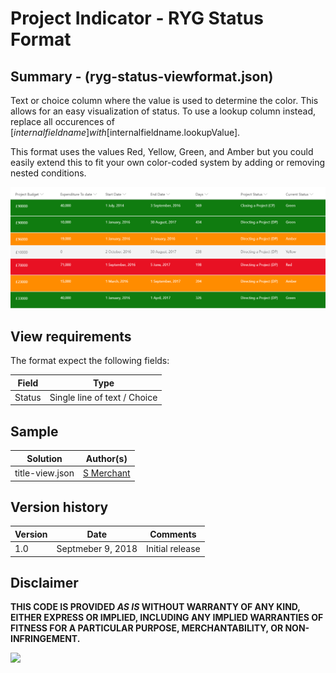 # Project Indicator - RYG Status Format

## Summary - (ryg-status-viewformat.json)
Text or choice column where the value is used to determine the color. This allows for an easy visualization of status. To use a lookup column instead, replace all occurences of [$internalfieldname] with  [$internalfieldname.lookupValue].

This format uses the values Red, Yellow, Green, and Amber but you could easily extend this to fit your own color-coded system by adding or removing nested conditions.

![Color status field](./assets/ryg-status.png)

## View requirements
The format expect the following fields:

Field |Type
--------|---------
Status | Single line of text / Choice

## Sample

Solution|Author(s)
--------|---------
title-view.json | [S Merchant](https://twitter.com/sohailmerchant)

## Version history

Version|Date|Comments
-------|----|--------
1.0|Septmeber 9, 2018|Initial release

## Disclaimer
**THIS CODE IS PROVIDED *AS IS* WITHOUT WARRANTY OF ANY KIND, EITHER EXPRESS OR IMPLIED, INCLUDING ANY IMPLIED WARRANTIES OF FITNESS FOR A PARTICULAR PURPOSE, MERCHANTABILITY, OR NON-INFRINGEMENT.**

<img src="https://pnptelemetry.azurewebsites.net/sp-dev-list-formatting/view-samples/generic-ryg-status-format" />